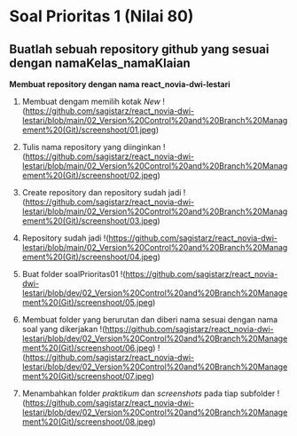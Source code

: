 # Soal Prioritas 1 (Nilai 80)

## Buatlah sebuah repository github yang sesuai dengan namaKelas_namaKlaian
**Membuat repository dengan nama react_novia-dwi-lestari**

1. Membuat dengam memilih kotak *New*
!(https://github.com/sagistarz/react_novia-dwi-lestari/blob/main/02_Version%20Control%20and%20Branch%20Management%20(Git)/screenshoot/01.jpeg)

2. Tulis nama repository yang diinginkan
!(https://github.com/sagistarz/react_novia-dwi-lestari/blob/main/02_Version%20Control%20and%20Branch%20Management%20(Git)/screenshoot/02.jpeg)

3. Create repository dan repository sudah jadi
!(https://github.com/sagistarz/react_novia-dwi-lestari/blob/main/02_Version%20Control%20and%20Branch%20Management%20(Git)/screenshoot/03.jpeg)

4. Repository sudah jadi
!(https://github.com/sagistarz/react_novia-dwi-lestari/blob/main/02_Version%20Control%20and%20Branch%20Management%20(Git)/screenshoot/04.jpeg)

5. Buat folder soalPrioritas01
!(https://github.com/sagistarz/react_novia-dwi-lestari/blob/dev/02_Version%20Control%20and%20Branch%20Management%20(Git)/screenshoot/05.jpeg)

6. Membuat folder yang berurutan dan diberi nama sesuai dengan nama soal yang dikerjakan
!(https://github.com/sagistarz/react_novia-dwi-lestari/blob/dev/02_Version%20Control%20and%20Branch%20Management%20(Git)/screenshoot/06.jpeg)
!(https://github.com/sagistarz/react_novia-dwi-lestari/blob/dev/02_Version%20Control%20and%20Branch%20Management%20(Git)/screenshoot/07.jpeg)

8. Menambahkan folder *praktikum* dan *screenshots* pada tiap subfolder
!(https://github.com/sagistarz/react_novia-dwi-lestari/blob/dev/02_Version%20Control%20and%20Branch%20Management%20(Git)/screenshoot/08.jpeg)
